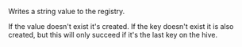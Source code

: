 ﻿Writes a string value to the registry.

If the value doesn't exist it's created. If the key doesn't exist it is also created, but this will only succeed if it's the last key on the hive.